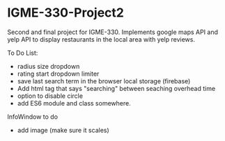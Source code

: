 # IGME-330-Project2
Second and final project for IGME-330. Implements google maps API and yelp API to display restaurants in the local area with yelp reviews.

To Do List:
- radius size dropdown
- rating start dropdown limiter
- save last search term in the browser local storage (firebase)
- Add html tag that says "searching" between seaching overhead time
- option to disable circle
- add ES6 module and class somewhere.

InfoWindow to do
- add image (make sure it scales)
